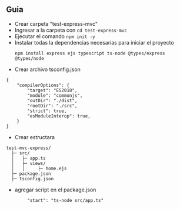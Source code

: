 ## Guia
* Crear carpeta "test-express-mvc"
* Ingresar a la carpeta con  ```cd test-express-mvc```
* Ejecutar el comando ```npm init -y```
* Instalar todas la dependencias necesarias para iniciar el proyecto
    ```
    npm install express ejs typescript ts-node @types/express @types/node
    ```
* Crear archivo tsconfig.json
```
{
    "compilerOptions": {
        "target": "ES2018",
        "module": "commonjs",
        "outDir": "./dist",
        "rootDir": "./src",
        "strict": true,
        "esModuleInterop": true,
    }
}
```
* Crear estructara 
```
test-mvc-express/
  ├─ src/
  │   ├─ app.ts
  │   ├─ views/
  │   │     ├─ home.ejs
  ├─ package.json
  ├─ tsconfig.json

```
* agregar script en el package.json
```
		"start": "ts-node src/app.ts"
```